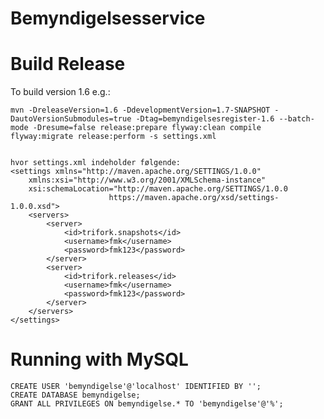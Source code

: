 Bemyndigelsesservice
===

Build Release
===
To build version 1.6 e.g.:

	mvn -DreleaseVersion=1.6 -DdevelopmentVersion=1.7-SNAPSHOT -DautoVersionSubmodules=true -Dtag=bemyndigelsesregister-1.6 --batch-mode -Dresume=false release:prepare flyway:clean compile flyway:migrate release:perform -s settings.xml


	hvor settings.xml indeholder følgende:
	<settings xmlns="http://maven.apache.org/SETTINGS/1.0.0"
    	xmlns:xsi="http://www.w3.org/2001/XMLSchema-instance"
    	xsi:schemaLocation="http://maven.apache.org/SETTINGS/1.0.0
                          https://maven.apache.org/xsd/settings-1.0.0.xsd">
    	<servers>
    		<server>
    			<id>trifork.snapshots</id>
    			<username>fmk</username>
    			<password>fmk123</password>
    		</server>
    		<server>
    			<id>trifork.releases</id>
    			<username>fmk</username>
    			<password>fmk123</password>
    		</server>
    	</servers>
    </settings>


Running with MySQL
===

```
CREATE USER 'bemyndigelse'@'localhost' IDENTIFIED BY '';
CREATE DATABASE bemyndigelse;
GRANT ALL PRIVILEGES ON bemyndigelse.* TO 'bemyndigelse'@'%';
```

